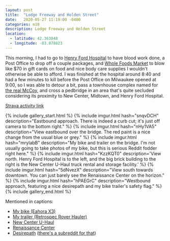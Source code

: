 ```yaml
---
layout: post
title:  "Lodge Freeway and Holden Street"
date:   2020-05-27 11:19:00 -0400
categories: m10
description: Lodge Freeway and Holden Street
location:
  - latitude: 42.363048
  - longitude: -83.078823
---
```


This morning, I had to go to [Henry Ford Hospital](https://www.henryford.com/locations/henry-ford-hospital)
to have blood work done, a Post Office to drop off a couple packages, and 
[Whole Foods Market](https://www.wholefoodsmarket.com/stores/detroit) to blow 
like $70 in gift cards on food and nice body care supplies I wouldn't otherwise be 
able to afford. I was finished at the hospital around 8:40 and had a few minutes 
to kill before the Post Office on Milwaukee opened at 9:00, so I was able to 
detour a bit, pass a townhouse complex named for [the real McCoy](https://en.wikipedia.org/wiki/Elijah_McCoy), 
and cross a pedbridge in an area that's quite secluded considering 
its proximity to New Center, Midtown, and Henry Ford Hospital.

[Strava activity link](https://www.strava.com/activities/3519842508)

{% include gallery_start.html %}
{% include imgur.html 
  hash="snqvDCH" 
  description="Eastbound approach. There is indeed a curb cut; it's just off camera to the bottom right." %}
{% include imgur.html 
  hash="nHy1VA5" 
  description="View eastbound over the bridge. The red paint is a nice change from the usual blue or grey." %}
{% include imgur.html
  hash="mrylabB"
  description="My bike and trailer on the bridge. I'm not usually going to take photos of my bike, but this is serious Reddit fodder right here." %}
{% include imgur.html 
  hash="KzzKQT0"
  description='View north. Henry Ford Hospital is to the left, and the big brick building to the right is the New Center U-Haul truck rental and storage facility.' %}
{% include imgur.html 
  hash="5dNvezX" 
  description="View south towards downtown. You can just barely see the Renaissance Center on the horizon." %}
{% include imgur.html 
  hash="hPAEGrC" 
  description="Westbound approach, featuring a nice desirepath and my bike trailer's safety flag." %}
{% include gallery_end.html %}

<!-- fold -->

Mentioned in captions:

 * [My bike (Eahora X3)](https://www.eahoraebike.com/collections/eahora-folding-ebike/products/eahora-x3-e-pas-ebike)
 * [My trailer (Retrospec Rover Hauler)](https://retrospec.com/products/rover-hauler-cargo-foldable-bike-trailer)
 * [New Center U-Haul](https://www.uhaul.com/Locations/Truck-Rentals-near-Detroit-MI-48202/754024/)
 * [Renaissance Center](https://gmrencen.com/)
 * [Desirepath](https://en.wikipedia.org/wiki/Desire_path) ([there's a subreddit for that](https://www.reddit.com/r/DesirePath/))
